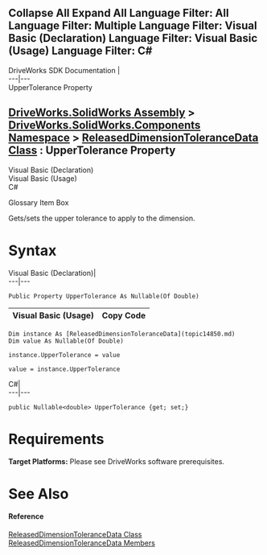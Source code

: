        

 Collapse All Expand All  Language Filter: All  Language Filter: Multiple  Language Filter: Visual Basic (Declaration) Language Filter: Visual Basic (Usage) Language Filter: C#  
---  
DriveWorks SDK Documentation  |   
---|---  
UpperTolerance Property   
  
[DriveWorks.SolidWorks Assembly](topic13342.md) > [DriveWorks.SolidWorks.Components Namespace](topic13925.md) > [ReleasedDimensionToleranceData Class](topic14850.md) : UpperTolerance Property  
---  
  
Visual Basic (Declaration)    
Visual Basic (Usage)    
C# 

Glossary Item Box

Gets/sets the upper tolerance to apply to the dimension. 

# Syntax

Visual Basic (Declaration)|   
---|---  
      
    
    Public Property UpperTolerance As Nullable(Of Double)  
  
Visual Basic (Usage)| Copy Code  
---|---  
      
    
    Dim instance As [ReleasedDimensionToleranceData](topic14850.md)
    Dim value As Nullable(Of Double)
     
    instance.UpperTolerance = value
     
    value = instance.UpperTolerance  
  
C#|   
---|---  
      
    
    public Nullable<double> UpperTolerance {get; set;}  
  
# Requirements

**Target Platforms:** Please see DriveWorks software prerequisites.

# See Also

#### Reference

[ReleasedDimensionToleranceData Class](topic14850.md)   
[ReleasedDimensionToleranceData Members](topic14851.md)


